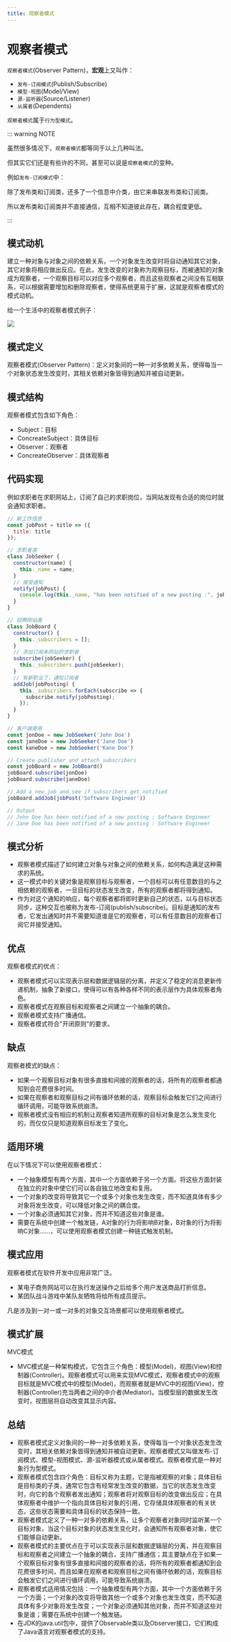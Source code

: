 ```yaml
---
title: 观察者模式
---
```


# 观察者模式

`观察者模式`(Observer Pattern)，**宏观**上又叫作：

* `发布-订阅模式`(Publish/Subscribe)
* `模型-视图`(Model/View)
* `源-监听器`(Source/Listener)
* `从属者`(Dependents)

`观察者模式`属于`行为型模式`。

::: warning NOTE

虽然很多情况下，`观察者模式`都等同于以上几种叫法。

但其实它们还是有些许的不同，甚至可以说是`观察者模式`的变种。

例如`发布-订阅模式`中：

除了发布类和订阅类，还多了一个信息中介类，由它来串联发布类和订阅类。

所以发布类和订阅类并不直接通信，互相不知道彼此存在，耦合程度更低。

:::

## 模式动机

建立一种对象与对象之间的依赖关系，一个对象发生改变时将自动通知其它对象，其它对象将相应做出反应。在此，发生改变的对象称为观察目标，而被通知的对象成为观察者，一个观察目标可以对应多个观察者，而且这些观察者之间没有互相联系，可以根据需要增加和删除观察者，使得系统更易于扩展，这就是观察者模式的模式动机。

给一个生活中的观察者模式例子：

![](https://raw.githubusercontent.com/yuhongjing/img-folder/master/img/20191231161113.png)

## 模式定义

观察者模式(Observer Pattern)：定义对象间的一种一对多依赖关系，使得每当一个对象状态发生改变时，其相关依赖对象皆得到通知并被自动更新。

## 模式结构

观察者模式包含如下角色：

* Subject：目标
* ConcreateSubject：具体目标
* Observer：观察者
* ConcreateObserver：具体观察者

## 代码实现

例如求职者在求职网站上，订阅了自己的求职岗位，当网站发现有合适的岗位时就会通知求职者。

```js
// 新工作信息
const jobPost = title => ({
  title: title
});

// 求职者类
class JobSeeker {
  constructor(name) {
    this._name = name;
  }
  // 接受通知
  notify(jobPost) {
    console.log(this._name, "has been notified of a new posting :", jobPost.title);
  }
}

// 招聘网站类
class JobBoard {
  constructor() {
    this._subscribers = [];
  }
  // 添加订阅本网站的求职者
  subscribe(jobSeeker) {
    this._subscribers.push(jobSeeker);
  }
  // 有新职业了，通知订阅者
  addJob(jobPosting) {
    this._subscribers.forEach(subscribe => {
      subscribe.notify(jobPosting);
    });
  }
}

// 客户端使用
const jonDoe = new JobSeeker('John Doe')
const janeDoe = new JobSeeker('Jane Doe')
const kaneDoe = new JobSeeker('Kane Doe')

// Create publisher and attach subscribers
const jobBoard = new JobBoard()
jobBoard.subscribe(jonDoe)
jobBoard.subscribe(janeDoe)

// Add a new job and see if subscribers get notified
jobBoard.addJob(jobPost('Software Engineer'))

// Output
// John Doe has been notified of a new posting : Software Engineer
// Jane Doe has been notified of a new posting : Software Engineer
```



## 模式分析

* 观察者模式描述了如何建立对象与对象之间的依赖关系，如何构造满足这种需求的系统。
* 这一模式中的关键对象是观察目标与观察者，一个目标可以有任意数目的与之相依赖的观察者，一旦目标的状态发生改变，所有的观察者都将得到通知。
* 作为对这个通知的响应，每个观察者都将即时更新自己的状态，以与目标状态同步，这种交互也被称为发布-订阅(publish/subscribe)。目标是通知的发布者，它发出通知时并不需要知道谁是它的观察者，可以有任意数目的观察者订阅它并接受通知。

## 优点

观察者模式的优点：

* 观察者模式可以实现表示层和数据逻辑层的分离，并定义了稳定的消息更新传递机制，抽象了新接口，使得可以有各种各样不同的表示层作为具体观察者角色。
* 观察者模式在观察目标和观察者之间建立一个抽象的耦合。
* 观察者模式支持广播通信。
* 观察者模式符合"开闭原则"的要求。

## 缺点

观察者模式的缺点：

* 如果一个观察目标对象有很多直接和间接的观察者的话，将所有的观察者都通知到会花费很多时间。
* 如果在观察者和观察目标之间有循环依赖的话，观察目标会触发它们之间进行循环调用，可能导致系统崩溃。
* 观察者模式没有相应的机制让观察者知道所观察的目标对象是怎么发生变化的，而仅仅只是知道观察目标发生了变化。

## 适用环境

在以下情况下可以使用观察者模式：

* 一个抽象模型有两个方面，其中一个方面依赖于另一个方面。将这些方面封装在独立的对象中使它们可以各自独立地改变和复用。
* 一个对象的改变将导致其它一个或多个对象也发生改变，而不知道具体有多少对象将发生改变，可以降低对象之间的耦合度。
* 一个对象必须通知其它对象，而并不知道这些对象是谁。
* 需要在系统中创建一个触发链，A对象的行为将影响B对象，B对象的行为将影响C对象......，可以使用观察者模式创建一种链式触发机制。

## 模式应用

观察者模式在软件开发中应用非常广泛。

* 某电子商务网站可以在执行发送操作之后给多个用户发送商品打折信息。
* 某团队战斗游戏中某队友牺牲将给所有成员提示。

凡是涉及到一对一或一对多的对象交互场景都可以使用观察者模式。

## 模式扩展

MVC模式

* MVC模式是一种架构模式，它包含三个角色：模型(Model)，视图(View)和控制器(Controller)。观察者模式可以用来实现MVC模式，观察者模式中的观察目标就是MVC模式中的模型(Model)，而观察者就是MVC中的视图(View)，控制器(Controller)充当两者之间的中介者(Mediator)。当模型层的数据发生改变时，视图层将自动改变其显示内容。

## 总结

- 观察者模式定义对象间的一种一对多依赖关系，使得每当一个对象状态发生改变时，其相关依赖对象皆得到通知并被自动更新。观察者模式又叫做发布-订阅模式、模型-视图模式、源-监听器模式或从属者模式。观察者模式是一种对象行为型模式。
- 观察者模式包含四个角色：目标又称为主题，它是指被观察的对象；具体目标是目标类的子类，通常它包含有经常发生改变的数据，当它的状态发生改变时，向它的各个观察者发出通知；观察者将对观察目标的改变做出反应；在具体观察者中维护一个指向具体目标对象的引用，它存储具体观察者的有关状态，这些状态需要和具体目标的状态保持一致。
- 观察者模式定义了一种一对多的依赖关系，让多个观察者对象同时监听某一个目标对象，当这个目标对象的状态发生变化时，会通知所有观察者对象，使它们能够自动更新。
- 观察者模式的主要优点在于可以实现表示层和数据逻辑层的分离，并在观察目标和观察者之间建立一个抽象的耦合，支持广播通信；其主要缺点在于如果一个观察目标对象有很多直接和间接的观察者的话，将所有的观察者都通知到会花费很多时间，而且如果在观察者和观察目标之间有循环依赖的话，观察目标会触发它们之间进行循环调用，可能导致系统崩溃。
- 观察者模式适用情况包括：一个抽象模型有两个方面，其中一个方面依赖于另一个方面；一个对象的改变将导致其他一个或多个对象也发生改变，而不知道具体有多少对象将发生改变；一个对象必须通知其他对象，而并不知道这些对象是谁；需要在系统中创建一个触发链。
- 在JDK的java.util包中，提供了Observable类以及Observer接口，它们构成了Java语言对观察者模式的支持。